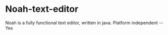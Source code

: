 # Noah-text-editor
Noah is a fully functional text editor, written in java. 
Platform independent --Yes
